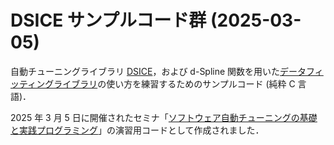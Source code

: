 # DSICE サンプルコード群 (2025-03-05)

自動チューニングライブラリ [DSICE](https://github.com/Kogakuin-HPCL/DSICE)，および d-Spline 関数を用いた[データフィッティングライブラリ](https://github.com/Kogakuin-HPCL/d-Spline-Fittings)の使い方を練習するためのサンプルコード (純粋 C 言語)．

2025 年 3 月 5 日に開催されたセミナ「[ソフトウェア自動チューニングの基礎と実践プログラミング](https://www.j-techno.co.jp/seminar/seminar-67379/)」の演習用コードとして作成されました．
